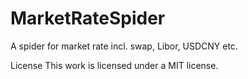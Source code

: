 # MarketRateSpider
A spider for market rate incl. swap, Libor, USDCNY etc.

License
This work is licensed under a MIT license.